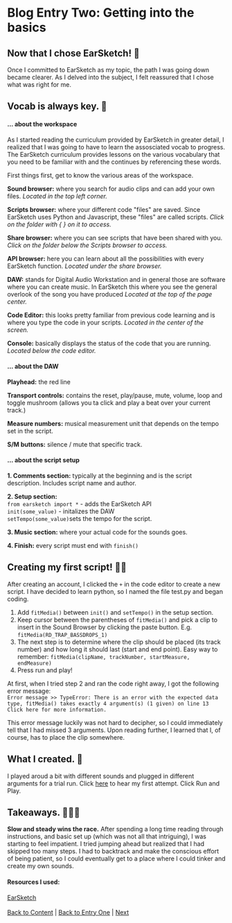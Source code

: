 # Blog Entry Two: Getting into the basics
	
## Now that I chose EarSketch! 🥇
	
Once I committed to EarSketch as my topic, the path I was going down became clearer. As I delved into the subject, I felt reassured that I chose what was right for me.
	
## Vocab is always key. 🔑
	
#### ... about the workspace
As I started reading the curriculum provided by EarSketch in greater detail, I realized that I was going to have to learn the assosciated vocab to progress. The EarSketch curriculum provides lessons on the various vocabulary that you need to be familiar with and the continues by referencing these words. 
	
First things first, get to know the various areas of the workspace. 
	
**Sound browser:** where you search for audio clips and can add your own files. *Located in the top left corner.*
	
**Scripts browser:** where your different code "files" are saved. Since EarSketch uses Python and Javascript, these "files" are called scripts. *Click on the folder with { } on it to access.*
	
**Share browser:** where you can see scripts that have been shared with you. *Click on the folder below the Scripts browser to access.*
	
**API browser:** here you can learn about all the possibilities with every EarSketch function.
*Located under the share browser.* 
	
**DAW:** stands for Digital Audio Workstation and in general those are software where you can create music. In EarSketch this where you see the general overlook of the song you have produced *Located at the top of the page center.* 
	
**Code Editor:** this looks pretty familiar from previous code learning and is where you type the code in your scripts. *Located in the center of the screen.*
	
**Console:** basically displays the status of the code that you are running. *Located below the code editor.*
	
#### ... about the DAW
	
**Playhead:** the red line
	
**Transport controls:** contains the reset, play/pause, mute, volume, loop and toggle mushroom (allows you ta click and play a beat over your current track.)
	
**Measure numbers:** musical measurement unit that depends on the tempo set in the script. 
	
**S/M buttons:** silence / mute that specific track. 
	
#### ... about the script setup
	
**1. Comments section:** typically at the beginning and is the script description. Includes script name and author. 
	
**2. Setup section:** <br>
`from earsketch import *` - adds the EarSketch API <br>
`init(some_value)` - initalizes the DAW <br>
`setTempo(some_value)`sets the tempo for the script. 
	
**3. Music section:** where your actual code for the sounds goes.
	
**4. Finish:** every script must end with `finish()`
	
## Creating my first script! 💃🏽
	
After creating an account, I clicked the `+` in the code editor to create a new script. I have decided to learn python, so I named the file test.py and began coding. 
	
1. Add `fitMedia()` between `init()` and `setTempo()` in the setup section.
2. Keep cursor between the parentheses of `fitMedia()` and pick a clip to insert in the Sound Browser by clicking the paste button. E.g. `fitMedia(RD_TRAP_BASSDROPS_1)`
3. The next step is to determine where the clip should be placed (its track number) and how long it should last (start and end point). Easy way to remember: `fitMedia(clipName, trackNumber, startMeasure, endMeasure)`
4. Press run and play!

At first, when I tried step 2 and ran the code right away, I got the following error message:<br>
`Error message >> TypeError: There is an error with the expected data type, fitMedia() takes exactly 4 argument(s) (1 given) on line 13 Click here for more information.`
	
This error message luckily was not hard to decipher, so I could immediately tell that I had missed 3 arguments. Upon reading further, I learned that I, of course, has to place the clip somewhere.
	
## What I created. 👣
	
I played aroud a bit with different sounds and plugged in different arguments for a trial run. Click [here](https://earsketch.gatech.edu/earsketch2/#?sharing=FbJOmjgfa8lLAQdun3yPng) to hear my first attempt. Click Run and Play. 
	
## Takeaways. 👩🏽‍💻
**Slow and steady wins the race.** After spending a long time reading through instructions, and basic set up (which was not all that intriguing), I was starting to feel impatient. I tried jumping ahead but realized that I had skipped too many steps. I had to backtrack and make the conscious effort of being patient, so I could eventually get to a place where I could tinker and create my own sounds.
#### Resources I used:
[EarSketch](http://earsketch.gatech.edu/landing/#/) <br>
<br>
[Back to Content](../README.md) 
|
[Back to Entry One](entry-one.md)
|
[Next](entry-three.md)